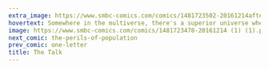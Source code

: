 ```yaml
---
extra_image: https://www.smbc-comics.com/comics/1481723502-20161214after.png
hovertext: Somewhere in the multiverse, there's a superior universe where all comics are this dorktastic.
image: https://www.smbc-comics.com/comics/1481723478-20161214 (1) (1).png
next_comic: the-perils-of-population
prev_comic: one-letter
title: The Talk
---
```


